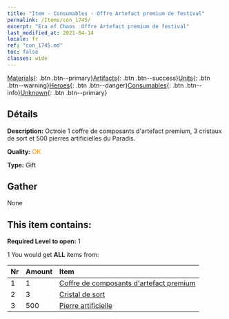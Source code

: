 ```yaml
---
title: "Item - Consumables - Offre Artefact premium de festival"
permalink: /Items/con_1745/
excerpt: "Era of Chaos  Offre Artefact premium de festival"
last_modified_at: 2021-04-14
locale: fr
ref: "con_1745.md"
toc: false
classes: wide
---
```

 [Materials](/fr/Items/){: .btn .btn--primary}[Artifacts](/fr/Items/Artifacts/){: .btn .btn--success}[Units](/fr/Items/Units/){: .btn .btn--warning}[Heroes](/fr/Items/Heroes/){: .btn .btn--danger}[Consumables](/fr/Items/Consumables/){: .btn .btn--info}[Unknown](/fr/Items/Unknown/){: .btn .btn--primary}

## Détails
 **Description:** Octroie 1 coffre de composants d'artefact premium, 3 cristaux de sort et 500 pierres artificielles du Paradis.

 **Quality:** <span style="color: #FF8C00">OK</span>

 **Type:** Gift

## Gather

  None

## This item contains:

 **Required Level to open:** 1

 1 You would get **ALL** items  from:

  | Nr | Amount |     Item    |
  |:---|:-------|:------------|
  | 1 | 1 | [Coffre de composants d'artefact premium](/fr/Items/con_1740/) | 
  | 2 | 3 | [Cristal de sort](/fr/Items/art_189/) | 
  | 3 | 500 | [Pierre artificielle](/fr/Items/art_188/) | 
